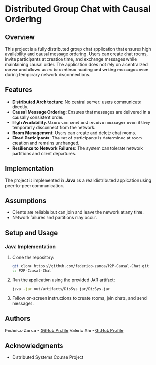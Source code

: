 # Distributed Group Chat with Causal Ordering

## Overview

This project is a fully distributed group chat application that ensures high availability and causal message ordering. Users can create chat rooms, invite participants at creation time, and exchange messages while maintaining causal order. The application does not rely on a centralized server and allows users to continue reading and writing messages even during temporary network disconnections.

## Features

- **Distributed Architecture**: No central server; users communicate directly.
- **Causal Message Ordering**: Ensures that messages are delivered in a causally consistent order.
- **High Availability**: Users can send and receive messages even if they temporarily disconnect from the network.
- **Room Management**: Users can create and delete chat rooms.
- **Fixed Participants**: The set of participants is determined at room creation and remains unchanged.
- **Resilience to Network Failures**: The system can tolerate network partitions and client departures.

## Implementation

The project is implemented in **Java** as a real distributed application using peer-to-peer communication.

## Assumptions

- Clients are reliable but can join and leave the network at any time.
- Network failures and partitions may occur.

## Setup and Usage

### Java Implementation

1. Clone the repository:
   ```bash
   git clone https://github.com/federico-zanca/P2P-Causal-Chat.git
   cd P2P-Causal-Chat
   ```
2. Run the application using the provided JAR artifact:
   ```bash
   java -jar out/artifacts/DisSys_jar/DisSys.jar
   ```
3. Follow on-screen instructions to create rooms, join chats, and send messages.

## Authors

Federico Zanca - [GitHub Profile](https://github.com/federico-zanca)
Valerio Xie - [GitHub Profile](https://github.com/ValerioXIe)
## Acknowledgments

- Distributed Systems Course Project

